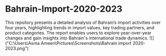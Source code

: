 # Bahrain-Import-2020-2023
This repsitory presents a detailed analysis of Bahrain’s import activities over four years, highlighting trends in import values, key trading partners, and product categories. The report enables users to explore year-over-year changes and gain insights into Bahrain's international trade dynamics.
![]("C:\Users\Asma Ameen\Pictures\Screenshots\Bahrain import 2020-2023.png")

